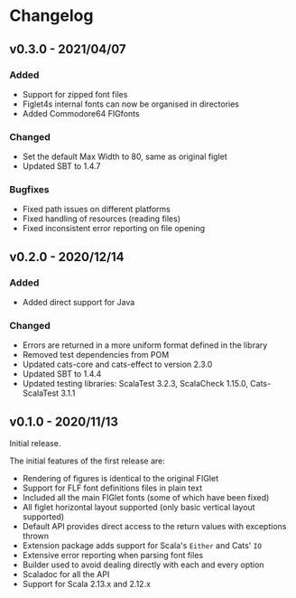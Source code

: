 # Changelog

## v0.3.0 - 2021/04/07

### Added

* Support for zipped font files
* Figlet4s internal fonts can now be organised in directories
* Added Commodore64 FIGfonts

### Changed

* Set the default Max Width to 80, same as original figlet
* Updated SBT to 1.4.7

### Bugfixes

* Fixed path issues on different platforms
* Fixed handling of resources (reading files)
* Fixed inconsistent error reporting on file opening

## v0.2.0 - 2020/12/14

### Added

* Added direct support for Java

### Changed

* Errors are returned in a more uniform format defined in the library
* Removed test dependencies from POM
* Updated cats-core and cats-effect to version 2.3.0
* Updated SBT to 1.4.4
* Updated testing libraries: ScalaTest 3.2.3, ScalaCheck 1.15.0, Cats-ScalaTest 3.1.1

## v0.1.0 - 2020/11/13

Initial release.

The initial features of the first release are:

* Rendering of figures is identical to the original FIGlet
* Support for FLF font definitions files in plain text
* Included all the main FIGlet fonts (some of which have been fixed)
* All figlet horizontal layout supported (only basic vertical layout supported)
* Default API provides direct access to the return values with exceptions thrown
* Extension package adds support for Scala's `Either` and Cats' `IO`
* Extensive error reporting when parsing font files
* Builder used to avoid dealing directly with each and every option
* Scaladoc for all the API
* Support for Scala 2.13.x and 2.12.x
